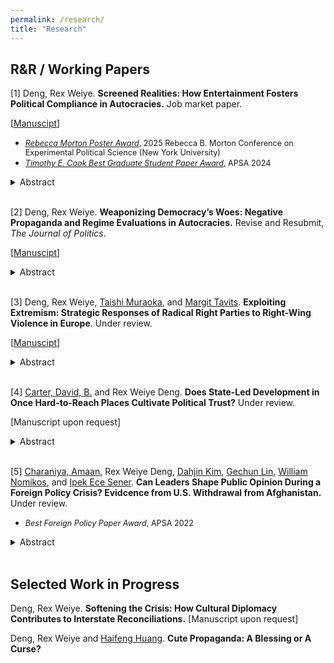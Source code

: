 ```yaml
---
permalink: /research/
title: "Research"
---
```


  
## R&R / Working Papers

\[1\] Deng, Rex Weiye. **Screened Realities: How Entertainment Fosters Political Compliance in Autocracies.** Job market paper.

\[[Manuscipt](https://www.dropbox.com/scl/fi/isbdrin1zjo1fgea286n2/EntertainmentPropaganda.pdf?rlkey=d5st5mcs8dl5uq81ap7s1g7l5&st=wsfv8e1i&dl=0)\]

  *    <span style="font-size: 90%">[*Rebecca Morton Poster Award*](https://wp.nyu.edu/cesspoliticalscienceconference/rebecca-morton-poster-prize/), 2025 Rebecca B. Morton Conference on Experimental Political Science (New York University)</span>
  *    <span style="font-size: 90%">[*Timothy E. Cook Best Graduate Student Paper Award*](https://apsanet.org/membership/organized-sections/organized-section-awards/past-awards/section-23/#:~:text=The%20Cook%20Award%20recognizes%20the,previous%20year%27s%20APSA%20Annual%20Meeting.), APSA 2024</span>

<details><summary>Abstract</summary>

Existing research suggests that autocrats face a dilemma: manipulating negative information about regime performance can cause public backlash, but revealing such information can make the regime look incompetent and unaccountable. I argue that, to solve this dilemma, autocrats have relied on entertainment, where problems get revealed not in isolation but as part of a dramatized narrative that highlights the regime’s efforts to address them. Since such “problem-revealing entertainment” likely makes audiences immersed in its narratives, it has the potential to positively affect public perceptions of the regime. Drawing on a content analysis of such productions, a text analysis of 400,000 audience reviews, and two original experiments, I demonstrate that China has systematically generated entertainment disclosing details of corruption while stressing its anti-corruption efforts, and that these products improve citizens’ perceptions of the regime’s competence and accountability because of their realistic and immersive content. These findings illustrate how information manipulation through entertainment media strengthens authoritarian resilience.
</details>

<br>


\[2\] Deng, Rex Weiye. **Weaponizing Democracy’s Woes: Negative Propaganda and Regime Evaluations in Autocracies.** Revise and Resubmit, _The Journal of Politics_. 

\[[Manuscipt](https://www.dropbox.com/scl/fi/1fb9szha8ex3pm7bovv1g/NegativePropaganda.pdf?rlkey=m382q7tv35qirgw3evzyt8ba1&st=qd32loxy&dl=0)\]

<details><summary>Abstract</summary>

Historically, good governance in liberal democracies has been a critical driver for democratization. Yet, the growing visibility of social and political problems in liberal democracies, especially the U.S., offer autocrats an opportunity to undermine the liberal model and bolster their own legitimacy. I argue that by strategically amplifying these problems —— a tactic I term negative propaganda —— autocrats can erode support for liberal democracies by selectively presenting ostensibly credible and fear-inducing information, although not necessarily increase support for the domestic regime. By analyzing over 900,000 Weibo posts from Chinese state media, I show that negative propaganda is widespread, garners substantial public attention, and frequently features seemingly credible and fear-inducing content. A survey experiment in China further demonstrates that exposure to such propaganda lowers evaluations of liberal democracies, but does not improve support for the domestic regime. These findings underscore the inherent tension between liberal democratic governance and authoritarian resilience.
  
</details>

<br>

\[3\] Deng, Rex Weiye, [Taishi Muraoka](https://www.taishimuraoka.com/), and [Margit Tavits](https://sites.wustl.edu/mtavits/). **Exploiting Extremism: Strategic Responses of Radical Right Parties to Right-Wing Violence in Europe**. Under review. 

\[[Manuscipt](https://www.dropbox.com/scl/fi/149g16qkyrj9kgdr10hjp/RightWingTerrorism.pdf?rlkey=z4xygrzmbzdtednucw3abftno&st=upcfd2ep&dl=0)\]
  
<details><summary>Abstract</summary>

How do radical right (RR) parties in Europe respond to rising levels of right-wing violence targeting immigrants and ethnic minorities, given such violence may threaten their legitimacy due to their ideological proximity to the perpetrators? We theorize that RR parties likely respond to this challenge by adopting a scapegoating strategy: rather than withdrawing or diverting attention, they amplify anti-immigrant/minority rhetoric to shift blame onto minority groups/policies. Drawing on a large-scale dataset of Facebook posts by political parties across 18 European countries (2014—2022) and comprehensive data on right-wing violence, we find that RR parties post more frequently, and negatively, about immigrants and minorities following attacks. Moreover, we find that user engagement with RR parties' social media content related to minorities increases after right-wing attacks, suggesting that this strategy likely pays off. These findings deepen our understanding of how RR parties navigate hostile environments to maintain voter support through strategic rhetoric.
</details>

<br>

\[4\] [Carter, David, B.](https://sites.wustl.edu/davidcarter/) and Rex Weiye Deng. **Does State-Led Development in Once Hard-to-Reach Places Cultivate Political Trust?** Under review. 

\[Manuscript upon request\]

<details><summary>Abstract</summary>

Conventional wisdom suggests that increased state presence in historically remote regions provokes local resistance. In contrast, we argue that residents in these areas respond positively to a critical yet under-explored form of state presence -- infrastructural development -- and exhibit higher levels of trust in national institutions than those in core regions. Two mechanisms explain this relationship: (1) limited prior interaction with the state makes political attitudes in remote areas more malleable, and (2) infrastructural development is both more novel and beneficial in peripheral regions. We also identify resource extraction and conflict history as scope conditions that moderate this relationship. Using large-scale geospatial data from 46 developing countries and a Difference-in-Differences design leveraging Tanzania’s rural electrification program, we find consistent support for our hypotheses. These results underscore both the promise and the constraints of infrastructural development as a tool for state building, particularly in historically underdeveloped areas.
</details>

<br>


\[5\] [Charaniya, Amaan](https://sites.wustl.edu/amaancharaniya/), Rex Weiye Deng, [Dahjin Kim](https://dahjinkim.github.io/), [Gechun Lin](https://lingechun.github.io/research/), [William Nomikos](https://www.williamgnomikos.com/), and [Ipek Ece Sener](https://ipekecesener.com/). **Can Leaders Shape Public Opinion During a Foreign Policy Crisis? Evidcence from U.S. Withdrawal from Afghanistan.** Under review. 
  
  * <span style="font-size: 90%">*Best Foreign Policy Paper Award*, APSA 2022</span>
<details><summary>Abstract</summary>

The general public greeted news of the American withdrawal from Afghanistan, ending a two-decade long operation,  with mixed reactions. In this paper, we describe the real-time reactions to the American withdrawal on Twitter. We trace and describe online discussions specifically about the U.S. withdrawal from Afghanistan by collecting a unique dataset of 7 million tweets. Instead of relying on a pre-determined group of users, we collect all tweets in the United States sent between August and September of 2021 that mention a list of keywords related to the  withdrawal. This approach allows us to collect a comprehensive corpus of tweets related to the Afghan withdrawal. We  then apply a semi-supervised machine learning algorithm to measure sentiment toward both the Trump administration, which began the withdrawal, and the Biden administration, which concluded it.  We  find that social media reactions to  key events are rapid but transient. We observe no spikes but a steady increasing volume of negative Tweets after the United States completes the withdrawal process on August 31st. 
</details>

<br>

## Selected Work in Progress

Deng, Rex Weiye. **Softening the Crisis: How Cultural Diplomacy Contributes to Interstate Reconciliations.** \[Manuscript upon request\]

Deng, Rex Weiye and [Haifeng Huang](https://www.hhuang.org/). **Cute Propaganda: A Blessing or A Curse?**




